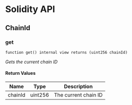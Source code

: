 # Solidity API

## ChainId

### get

```solidity
function get() internal view returns (uint256 chainId)
```

_Gets the current chain ID_

#### Return Values

| Name | Type | Description |
| ---- | ---- | ----------- |
| chainId | uint256 | The current chain ID |


